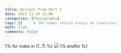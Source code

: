 ```yaml
---
title: Wilsons Prom Part 2
date: 2021-11-19 15:00
categories: [Photography]
tags: []     # TAG names should always be lowercase
math: true
comments: false
---
```


{% for index in (1..7) %}
  <img src="/assets/wilsons_prom_2/Beach-{{forloop.index}}.jpg">
{% endfor %}
